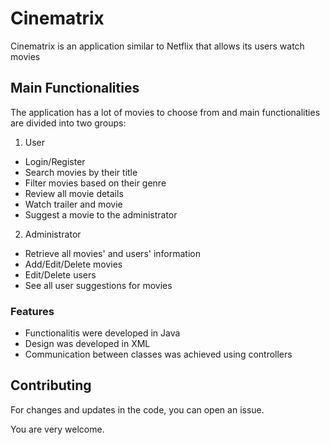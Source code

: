 # Cinematrix
Cinematrix is an application similar to Netflix that allows its users 
watch movies
## Main Functionalities
The application has a lot of movies to choose from and main functionalities are divided into two groups: 
1. User
- Login/Register
- Search movies by their title
- Filter movies based on their genre
- Review all movie details
- Watch trailer and movie
- Suggest a movie to the administrator
2. Administrator
- Retrieve all movies' and users' information
- Add/Edit/Delete movies
- Edit/Delete users
- See all user suggestions for movies
### Features
- Functionalitis were developed in Java 
- Design was developed in XML
- Communication between classes was achieved using controllers
## Contributing
For changes and updates in the code, you can open an issue. 

You are very welcome.
